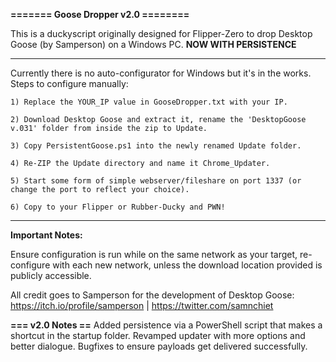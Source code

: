**======= Goose Dropper v2.0 ========**

This is a duckyscript originally designed for Flipper-Zero to drop Desktop Goose (by Samperson) on a Windows PC. **NOW WITH PERSISTENCE**

------------------------------------------------------------------------------------------------------

Currently there is no auto-configurator for Windows but it's in the works. Steps to configure manually:
    
    1) Replace the YOUR_IP value in GooseDropper.txt with your IP.
    
    2) Download Desktop Goose and extract it, rename the 'DesktopGoose v.031' folder from inside the zip to Update.

    3) Copy PersistentGoose.ps1 into the newly renamed Update folder.
   
    4) Re-ZIP the Update directory and name it Chrome_Updater.
    
    5) Start some form of simple webserver/fileshare on port 1337 (or change the port to reflect your choice).
    
    6) Copy to your Flipper or Rubber-Ducky and PWN!

--------------------------------------------------------------------------------------------------------------

**Important Notes:**

Ensure configuration is run while on the same network as your target, re-configure with each new network, unless the download location provided is publicly accessible.

All credit goes to Samperson for the development of Desktop Goose: https://itch.io/profile/samperson | https://twitter.com/samnchiet

**=== v2.0 Notes ==**
    Added persistence via a PowerShell script that makes a shortcut in the startup folder.
    Revamped updater with more options and better dialogue. 
    Bugfixes to ensure payloads get delivered successfully.
